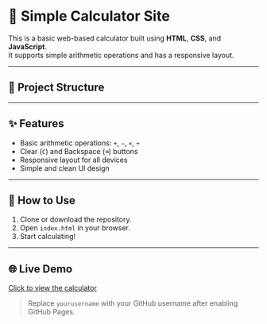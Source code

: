 # 🧮 Simple Calculator Site

This is a basic web-based calculator built using **HTML**, **CSS**, and **JavaScript**.  
It supports simple arithmetic operations and has a responsive layout.

---

## 📁 Project Structure


---

## ✨ Features

- Basic arithmetic operations: `+`, `−`, `×`, `÷`
- Clear (`C`) and Backspace (`⌫`) buttons
- Responsive layout for all devices
- Simple and clean UI design

---

## 🚀 How to Use

1. Clone or download the repository.
2. Open `index.html` in your browser.
3. Start calculating!

---

## 🌐 Live Demo

[Click to view the calculator](https://yourusername.github.io/Simple-Calculator-site/)

> Replace `yourusername` with your GitHub username after enabling GitHub Pages.
